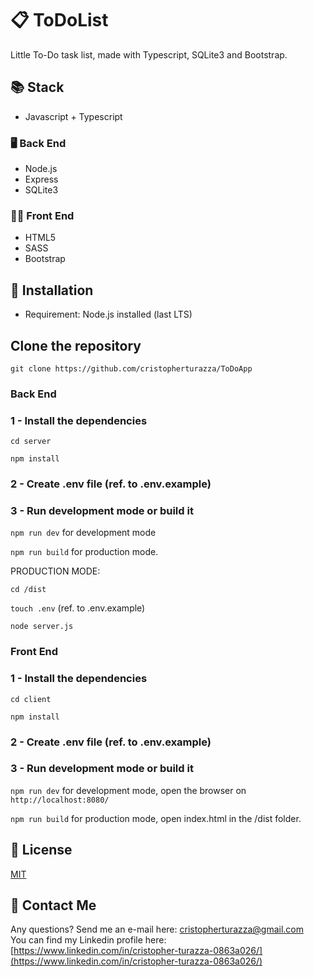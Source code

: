 # :clipboard: ToDoList

Little To-Do task list, made with Typescript, SQLite3 and Bootstrap.

## 📚 Stack

- Javascript + Typescript

### 🖥 Back End

- Node.js
- Express
- SQLite3

### 👩‍💻 Front End

- HTML5
- SASS
- Bootstrap

## :floppy_disk: Installation

- Requirement: Node.js installed (last LTS)

## Clone the repository

`git clone https://github.com/cristopherturazza/ToDoApp`

### Back End

### 1 - Install the dependencies

`cd server`

`npm install`

### 2 - Create .env file (ref. to .env.example)

### 3 - Run development mode or build it

`npm run dev` for development mode

`npm run build` for production mode.

PRODUCTION MODE:

`cd /dist`

`touch .env` (ref. to .env.example)

`node server.js`

### Front End

### 1 - Install the dependencies

`cd client`

`npm install`

### 2 - Create .env file (ref. to .env.example)

### 3 - Run development mode or build it

`npm run dev` for development mode, open the browser on `http://localhost:8080/`

`npm run build` for production mode, open index.html in the /dist folder.

## 📃 License

[MIT](https://choosealicense.com/licenses/mit/)

## 📧 Contact Me

Any questions? Send me an e-mail here: [cristopherturazza@gmail.com](mailto:cristopherturazza@gmail.com)  
You can find my Linkedin profile here: [https://www.linkedin.com/in/cristopher-turazza-0863a026/](https://www.linkedin.com/in/cristopher-turazza-0863a026/)
